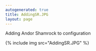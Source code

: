 ```yaml
---
autogenerated: true
title: AddingSR.JPG
layout: page
---
```


Adding Andor Shamrock to configuration

{% include img src="AddingSR.JPG" %}

